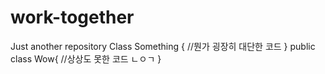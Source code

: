 # work-together
Just another repository
Class Something  {
//뭔가 굉장히 대단한 코드
}
public class Wow{
//상상도 못한 코드 ㄴㅇㄱ
}
